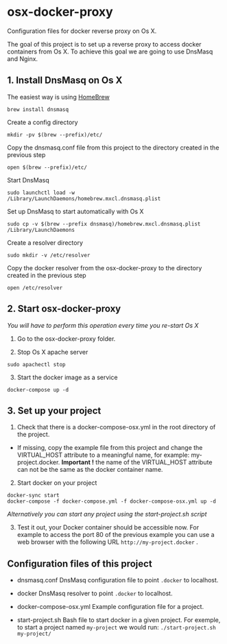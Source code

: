 # osx-docker-proxy

Configuration files for docker reverse proxy on Os X.

The goal of this project is to set up a reverse proxy to access docker containers from Os X.
To achieve this goal we are going to use DnsMasq and Nginx.

## 1. Install DnsMasq on Os X
The easiest way is using [HomeBrew](https://brew.sh)
```
brew install dnsmasq
```
Create a config directory
```
mkdir -pv $(brew --prefix)/etc/
```
Copy the dnsmasq.conf file from this project to the directory created in the previous step
```
open $(brew --prefix)/etc/
```

Start DnsMasq
```
sudo launchctl load -w /Library/LaunchDaemons/homebrew.mxcl.dnsmasq.plist
```

Set up DnsMasq to start automatically with Os X
```
sudo cp -v $(brew --prefix dnsmasq)/homebrew.mxcl.dnsmasq.plist /Library/LaunchDaemons
```

Create a resolver directory
```
sudo mkdir -v /etc/resolver
```

Copy the docker resolver from the osx-docker-proxy to the directory created in the previous step
```
open /etc/resolver
```

## 2. Start osx-docker-proxy
_You will have to perform this operation every time you re-start Os X_

1. Go to the osx-docker-proxy folder.

2. Stop Os X apache server
```
sudo apachectl stop
```
3. Start the docker image as a service
```
docker-compose up -d
```

## 3. Set up your project
1. Check that there is a docker-compose-osx.yml in the root directory of the project.
- If missing, copy the example file from this project and change the VIRTUAL_HOST attribute to a meaningful name, for example: my-project.docker.
**Important !** the name of the VIRTUAL_HOST attribute can not be the same as the docker container name.
2. Start docker on your project
```
docker-sync start
docker-compose -f docker-compose.yml -f docker-compose-osx.yml up -d
```
_Alternatively you can start any project using the start-project.sh script_

3. Test it out, your Docker container should be accessible now.
For example to access the port 80 of the previous example you can use a web browser with the following URL `http://my-project.docker` .

Configuration files of this project
-----------------------------------
- dnsmasq.conf
DnsMasq configuration file to point `.docker` to localhost.

- docker
DnsMasq resolver to point `.docker` to localhost.

- docker-compose-osx.yml
Example configuration file for a project.

- start-project.sh
Bash file to start docker in a given project.
For exemple, to start a project named `my-project` we would run:
`./start-project.sh my-project/`